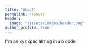```yaml
---
title: "About"
permalink: /about/
header:
  image: "/assets/images/Header.png"
author_profile: true
---
```


I"m an xyz specializing in a b code
